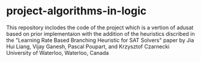 # project-algorithms-in-logic
This repository inclodes the code of the project which is a vertion of adusat based on prior implementaion with the addition of the heuristics discribed in the "Learning Rate Based Branching Heuristic for SAT Solvers" paper by Jia Hui Liang, Vijay Ganesh, Pascal Poupart, and Krzysztof Czarnecki University of Waterloo, Waterloo, Canada
